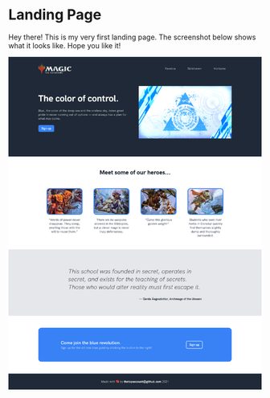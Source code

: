 # Landing Page

Hey there! This is my very first landing page.
The screenshot below shows what it looks like. Hope you like it!

<img src="images/landing-page-screenshot.png" alt="Screenshot of landing page made by @thetopaccount" title="Screenshot of landing page made by @thetopaccount">